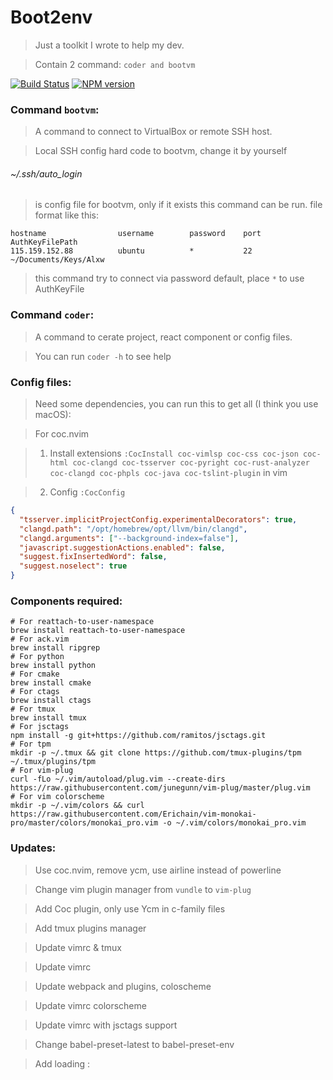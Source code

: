 # Boot2env

> Just a toolkit I wrote to help my dev.

> Contain 2 command: ```coder and bootvm```

[![Build Status](https://travis-ci.org/springhack/boot2env.svg?branch=master)](https://travis-ci.org/springhack/boot2env) [![NPM version](https://img.shields.io/badge/boot2env-flat-green.svg)](https://www.npmjs.com/package/boot2env)

### Command ```bootvm```:

> A command to connect to VirtualBox or remote SSH host.

> Local SSH config hard code to bootvm, change it by yourself

###### ~/.ssh/auto_login

> is config file for bootvm, only if it exists this command can be run. file format like this:

```
hostname                username        password    port    AuthKeyFilePath
115.159.152.88          ubuntu          *           22      ~/Documents/Keys/Alxw
```

> this command try to connect via password default, place ```*``` to use AuthKeyFile

### Command `coder`: 

> A command to cerate project, react component or config files.

> You can run `coder -h` to see help

### Config files:

> Need some dependencies, you can run this to get all (I think you use macOS):

> For coc.nvim

> 1. Install extensions `:CocInstall coc-vimlsp coc-css coc-json coc-html coc-clangd coc-tsserver coc-pyright coc-rust-analyzer coc-clangd coc-phpls coc-java coc-tslint-plugin` in vim

> 2. Config `:CocConfig`

```json
{
  "tsserver.implicitProjectConfig.experimentalDecorators": true,
  "clangd.path": "/opt/homebrew/opt/llvm/bin/clangd",
  "clangd.arguments": ["--background-index=false"],
  "javascript.suggestionActions.enabled": false,
  "suggest.fixInsertedWord": false,
  "suggest.noselect": true
}
```

### Components required:

```
# For reattach-to-user-namespace
brew install reattach-to-user-namespace
# For ack.vim
brew install ripgrep
# For python
brew install python
# For cmake
brew install cmake
# For ctags
brew install ctags
# For tmux
brew install tmux
# For jsctags
npm install -g git+https://github.com/ramitos/jsctags.git
# For tpm
mkdir -p ~/.tmux && git clone https://github.com/tmux-plugins/tpm ~/.tmux/plugins/tpm
# For vim-plug
curl -fLo ~/.vim/autoload/plug.vim --create-dirs https://raw.githubusercontent.com/junegunn/vim-plug/master/plug.vim
# For vim colorscheme
mkdir -p ~/.vim/colors && curl https://raw.githubusercontent.com/Erichain/vim-monokai-pro/master/colors/monokai_pro.vim -o ~/.vim/colors/monokai_pro.vim
```

### Updates:

> Use coc.nvim, remove ycm, use airline instead of powerline

> Change vim plugin manager from `vundle` to `vim-plug`

> Add Coc plugin, only use Ycm in c-family files

> Add tmux plugins manager

> Update vimrc & tmux

> Update vimrc

> Update webpack and plugins, coloscheme

> Update vimrc colorscheme

> Update vimrc with jsctags support

> Change babel-preset-latest to babel-preset-env

> Add loading 
:

